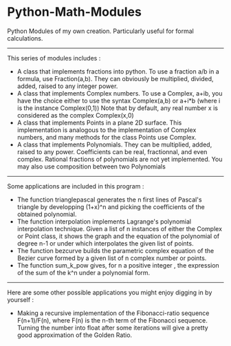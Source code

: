 # Python-Math-Modules
Python Modules of my own creation. Particularly useful for formal calculations.

***********************************************************************************

This series of modules includes :
- A class that implements fractions into python. To use a fraction a/b in a formula,
  use Fraction(a,b). They can obviously be multiplied, divided, added, raised to any
  integer power.
- A class that implements Complex numbers. To use a Complex, a+ib, you have the choice
  either to use the syntax Complex(a,b) or a+i*b (where i is the instance Complex(0,1))
  Note that by default, any real number x is considered as the complex Complex(x,0)
- A class that implements Points in a plane 2D surface. This implementation is analogous
  to the implementation of Complex numbers, and many methods for the class Points use Complex.
- A class that implements Polynomials. They can be multiplied, added, raised to any power.
  Coefficients can be real, fractionnal, and even complex. Rational fractions of polynomials
  are not yet implemented. You may also use composition between two Polynomials 

***********************************************************************************

Some applications are included in this program :
- The function trianglepascal generates the n first lines of Pascal's triangle by developping
  (1+x)^n and picking the coefficients of the obtained polynomial.
- The function interpolation implements Lagrange's polynomial interpolation technique.
  Given a list of n instances of either the Complex or Point class, it shows the
  graph and the equation of the polynomial of degree n-1 or under which interpolates
  the given list of points.
- The function bezcurve builds the parametric complex equation of the Bezier curve formed
  by a given list of n complex number or points.
- The function sum_k_pow gives, for n a positive integer , the expression of the sum of the
  k^n under a polynomial form.

***********************************************************************************

Here are some other possible applications you might enjoy digging in by yourself :
- Making a recursive implementation of the Fibonacci-ratio sequence F(n+1)/F(n), where
  F(n) is the n-th term of the Fibonacci sequence. Turning the number into float after
  some iterations will give a pretty good approximation of the Golden Ratio.
